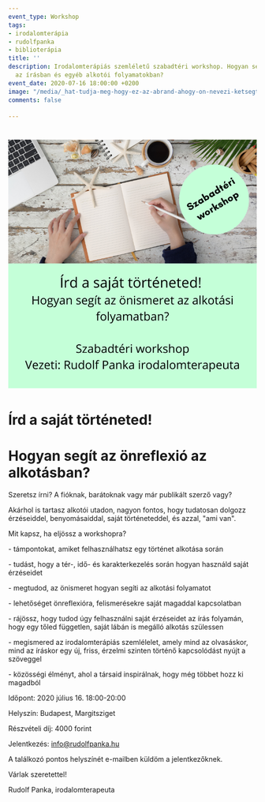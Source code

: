 ```yaml
---
event_type: Workshop
tags:
- irodalomterápia
- rudolfpanka
- biblioterápia
title: ''
description: Irodalomterápiás szemléletű szabadtéri workshop. Hogyan segíthet az önismeret
  az írásban és egyéb alkotói folyamatokban?
event_date: 2020-07-16 18:00:00 +0200
image: "/media/_hat-tudja-meg-hogy-ez-az-abrand-ahogy-on-nevezi-ketsegtelenul-megvalosul-ezt-higgye-el-de-nem-most-mert-minden-cselekvesnek-megvan-a-maga-torvenye-ez-lelki-pszichologiai-dolog-ahho-2020-06-29t125020-268.png"
comments: false

---
```

# ![](/media/_hat-tudja-meg-hogy-ez-az-abrand-ahogy-on-nevezi-ketsegtelenul-megvalosul-ezt-higgye-el-de-nem-most-mert-minden-cselekvesnek-megvan-a-maga-torvenye-ez-lelki-pszichologiai-dolog-ahho-2020-06-29t125020-268.png)

# Írd a saját történeted! 

# Hogyan segít az önreflexió az alkotásban?

Szeretsz írni? A fióknak, barátoknak vagy már publikált szerző vagy?

Akárhol is tartasz alkotói utadon, nagyon fontos, hogy tudatosan dolgozz érzéseiddel, benyomásaiddal, saját történeteddel, és azzal, "ami van".

Mit kapsz, ha eljössz a workshopra?

\- támpontokat, amiket felhasználhatsz egy történet alkotása során

\- tudást, hogy a tér-, idő- és karakterkezelés során hogyan használd saját érzéseidet

\- megtudod, az önismeret hogyan segíti az alkotási folyamatot

\- lehetőséget önreflexióra, felismerésekre saját magaddal kapcsolatban

\- rájössz, hogy tudod úgy felhasználni saját érzéseidet az írás folyamán, hogy egy tőled független, saját lábán is megálló alkotás szülessen

\- megismered az irodalomterápiás szemlélelet, amely mind az olvasáskor, mind az íráskor egy új, friss, érzelmi szinten történő kapcsolódást nyújt a szöveggel

\- közösségi élményt, ahol a társaid inspirálnak, hogy még többet hozz ki magadból

Időpont: 2020 július 16. 18:00-20:00

Helyszín: Budapest, Margitsziget

Részvételi díj: 4000 forint

Jelentkezés: info@rudolfpanka.hu

A találkozó pontos helyszínét e-mailben küldöm a jelentkezőknek.

Várlak szeretettel!

Rudolf Panka, irodalomterapeuta